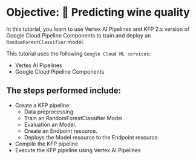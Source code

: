 # Objective: 🍷 Predicting wine quality
In this tutorial, you learn to use Vertex AI Pipelines and KFP 2.x version of Google Cloud Pipeline Components to train and deploy an ```RandomForestClassifier``` model.

This tutorial uses the following ```Google Cloud ML services```:

- Vertex AI Pipelines
- Google Cloud Pipeline Components

## The steps performed include:

- Create a KFP pipeline:
   - Data preprocessing.
   - Train an RandomForestClassifier Model.
   - Evaluation an Model.
   - Create an Endpoint resource.
   - Deploys the Model resource to the Endpoint resource.
- Compile the KFP pipeline.
- Execute the KFP pipeline using Vertex AI Pipelines

